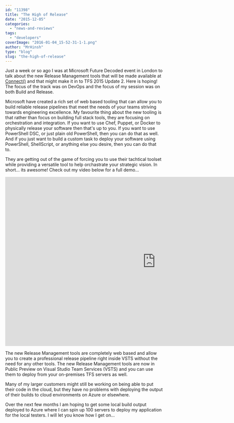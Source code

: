```yaml
---
id: "11398"
title: "The High of Release"
date: "2015-12-05"
categories: 
  - "news-and-reviews"
tags: 
  - "developers"
coverImage: "2016-01-04_15-52-31-1-1.png"
author: "MrHinsh"
type: "blog"
slug: "the-high-of-release"
---
```


Just a week or so ago I was at Microsoft Future Decoded event in London to talk about the new Release Management tools that will be made available at [Connect()](https://channel9.msdn.com/Events/Visual-Studio/Connect-event-2015/) and that might make it in to TFS 2015 Update 2. Here is hoping! The focus of the track was on DevOps and the focus of my session was on both Build and Release.

Microsoft have created a rich set of web based tooling that can allow you to build reliable release pipelines that meet the needs of your teams striving towards engineering excellence. My favourite thing about the new tooling is that rather than focus on building full stack tools, they are focusing on orchestration and integration. If you want to use Chef, Puppet, or Docker to physically release your software then that's up to you. If you want to use PowerShell DSC, or just plain old PowerShell, then you can do that as well. And if you just want to build a custom task to deploy your software using PowerShell, ShellScript, or anything else you desire, then you can do that to.

They are getting out of the game of forcing you to use their tachtical toolset while providing a versatile tool to help orchastrate your strategic vision. In short... its awesome! Check out my video below for a full demo...

<iframe width="960" height="540" src="https://channel9.msdn.com/Events/FutureDecoded/Future-Decoded-2015-UK/15/player?format=html5" allowfullscreen="allowfullscreen" frameborder="0"></iframe>

The new Release Management tools are completely web based and allow you to create a professional release pipeline right inside VSTS without the need for any other tools. The new Release Management tools are now in Public Preview on Visual Studio Team Services (VSTS) and you can use them to deploy from your on-premises TFS servers as well.

Many of my larger customers might still be working on being able to put their code in the cloud, but they have no problems with deploying the output of their builds to cloud environments on Azure or elsewhere.

Over the next few months I am hoping to get some local build output deployed to Azure where I can spin up 100 servers to deploy my application for the local testers. I will let you know how I get on...



